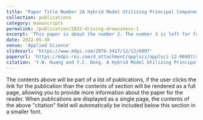 ```yaml
---
title: "Paper Title Number 2A Hybrid Model Utilizing Principal Component Analysis and Artificial Neural Networks for Driving Drowsiness Detection"
collection: publications
category: manuscripts
permalink: /publication/2022-driving-drowsiness-1
excerpt: 'This paper is about the number 2. The number 3 is left for future work.'
date: 2022-05-30
venue: 'Applied Science'
slidesurl: 'https://www.mdpi.com/2076-3417/12/12/6007'
paperurl: 'https://mdpi-res.com/d_attachment/applsci/applsci-12-06007/article_deploy/applsci-12-06007-v2.pdf?version=1655259099'
citation: 'Y.W. Huang and Y.C. Deng. A Hybrid Model Utilizing Principal Component Analysis and Artificial Neural Networks for Driving Drowsiness Detection. Applied Science, 2022, 12:6007.'
---
```


The contents above will be part of a list of publications, if the user clicks the link for the publication than the contents of section will be rendered as a full page, allowing you to provide more information about the paper for the reader. When publications are displayed as a single page, the contents of the above "citation" field will automatically be included below this section in a smaller font.
